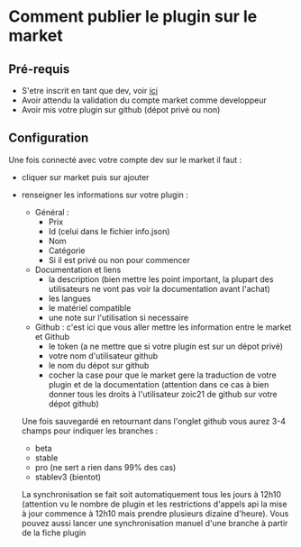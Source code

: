 # Comment publier le plugin sur le market

## Pré-requis

- S'etre inscrit en tant que dev, voir [ici](https://www.jeedom.com/site/fr/dev.html)
- Avoir attendu la validation du compte market comme developpeur
- Avoir mis votre plugin sur github (dépot privé ou non)

## Configuration

Une fois connecté avec votre compte dev sur le market il faut : 

- cliquer sur market puis sur ajouter
- renseigner les informations sur votre plugin : 
  - Général : 
    - Prix
    - Id (celui dans le fichier info.json)
    - Nom
    - Catégorie
    - Si il est privé ou non pour commencer
  - Documentation et liens
    - la description (bien mettre les point important, la plupart des utilisateurs ne vont pas voir la documentation avant l'achat)
    - les langues
    - le matériel compatible
    - une note sur l'utilisation si necessaire
  - Github : c'est ici que vous aller mettre les information entre le market et Github
    - le token (a ne mettre que si votre plugin est sur un dépot privé)
    - votre nom d'utilisateur github
    - le nom du dépot sur github
    - cocher la case pour que le market gere la traduction de votre plugin et de la documentation (attention dans ce cas à bien donner tous les droits à l'utilisateur zoic21 de github sur votre dépot github)

   Une fois sauvegardé en retournant dans l'onglet github vous aurez 3-4 champs pour indiquer les branches : 

   - beta
   - stable
   - pro (ne sert a rien dans 99% des cas)
   - stablev3 (bientot)

   La synchronisation se fait soit automatiquement tous les jours à 12h10 (attention vu le nombre de plugin et les restrictions d'appels api la mise à jour commence à 12h10 mais prendre plusieurs dizaine d'heure). Vous pouvez aussi lancer une synchronisation manuel d'une branche à partir de la fiche plugin
